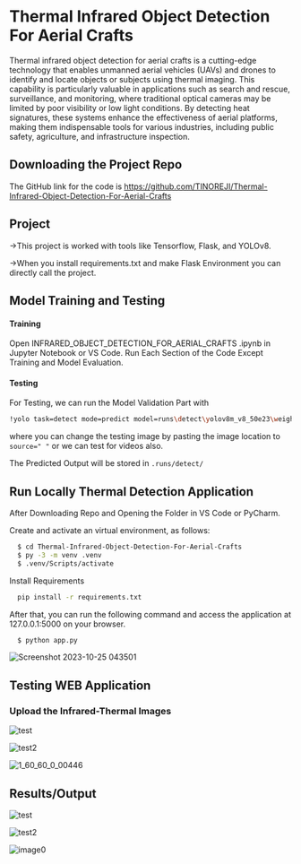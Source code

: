 
# Thermal Infrared Object Detection For Aerial Crafts 

Thermal infrared object detection for aerial crafts is a cutting-edge technology that enables unmanned aerial vehicles (UAVs) and drones to identify and locate objects or subjects using thermal imaging. This capability is particularly valuable in applications such as search and rescue, surveillance, and monitoring, where traditional optical cameras may be limited by poor visibility or low light conditions. By detecting heat signatures, these systems enhance the effectiveness of aerial platforms, making them indispensable tools for various industries, including public safety, agriculture, and infrastructure inspection.

## Downloading the Project Repo

The GitHub link for the code is https://github.com/TINOREJI/Thermal-Infrared-Object-Detection-For-Aerial-Crafts

##  Project
->This project is worked with tools like Tensorflow, Flask, and YOLOv8.

->When you install requirements.txt and make Flask Environment you can directly call the project.

## Model Training and Testing
#### Training
Open INFRARED_OBJECT_DETECTION_FOR_AERIAL_CRAFTS .ipynb in Jupyter Notebook or VS Code.
Run Each Section of the Code Except Training and Model Evaluation. 
#### Testing
For Testing, we can run the Model Validation Part with 
```bash
!yolo task=detect mode=predict model=runs\detect\yolov8m_v8_50e23\weights\best.pt source="upload/test2.jpg" 
```
where you can change the testing image by pasting the image location to `source=" "` or we can test for videos also.

The Predicted Output will be stored in `.runs/detect/`

## Run Locally Thermal Detection Application
After Downloading Repo and Opening the Folder in VS Code or PyCharm.

Create and activate an virtual environment, as follows:
```bash
  $ cd Thermal-Infrared-Object-Detection-For-Aerial-Crafts
  $ py -3 -m venv .venv 
  $ .venv/Scripts/activate
```
Install Requirements

```bash
  pip install -r requirements.txt
```

After that, you can run the following command and access the application at 127.0.0.1:5000 on your browser.
```bash
  $ python app.py
```
![Screenshot 2023-10-25 043501](https://github.com/TINOREJI/NP/assets/95184183/983bd6ef-3032-459f-b3d8-6a6cc1cad3f5)


## Testing WEB Application
### Upload the Infrared-Thermal Images

![test](https://github.com/TINOREJI/NP/assets/95184183/608cdc1c-010b-4fe9-9fb8-0a5e6dde4e7e)

![test2](https://github.com/TINOREJI/NP/assets/95184183/0a74c8e3-9830-40f9-89df-02b10b77a16c)

![1_60_60_0_00446](https://github.com/TINOREJI/NP/assets/95184183/a0435a7c-d721-47ab-9399-14e82157c589)

## Results/Output
![test](https://github.com/TINOREJI/NP/assets/95184183/ccc546e7-9de2-4d23-92bf-3e4a730e2e7b)

![test2](https://github.com/TINOREJI/NP/assets/95184183/08b05572-4608-4faa-bd52-8e131d322824)

![image0](https://github.com/TINOREJI/NP/assets/95184183/6c4dc0a0-4bb1-462a-922a-a69d8dd4284a)



